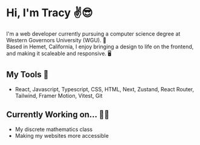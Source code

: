 # Hi, I'm Tracy ✌️😎

I'm a web developer currently pursuing a computer science degree at Western Governors University (WGU). 🦉 <br/>
Based in Hemet, California, I enjoy bringing a design to life on the frontend, and making it scaleable and responsive. 🖥️

## My Tools 🧰
- React, Javascript, Typescript, CSS, HTML, Next, Zustand, React Router, Tailwind, Framer Motion, Vitest, Git

## Currently Working on... 👷‍♀️
- My discrete mathematics class
- Making my websites more accessible
